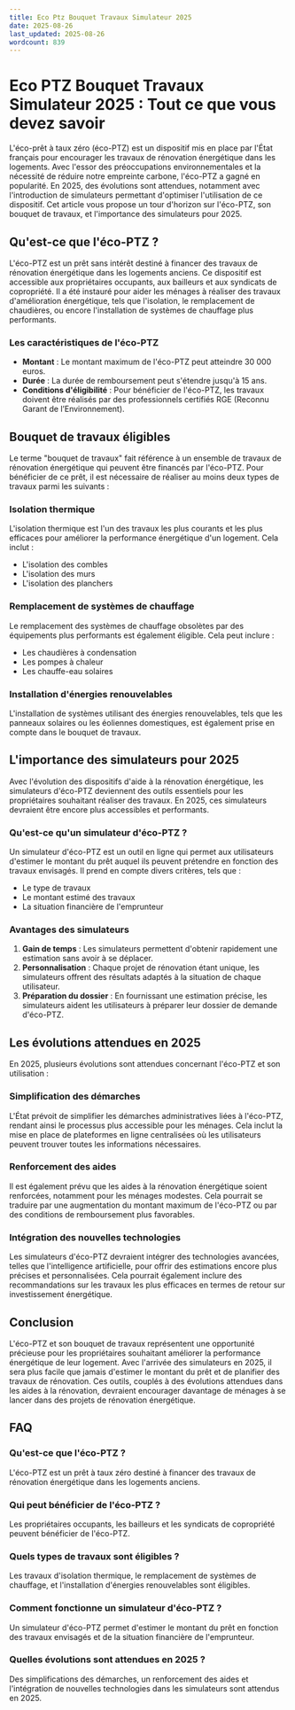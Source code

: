 ```yaml
---
title: Eco Ptz Bouquet Travaux Simulateur 2025
date: 2025-08-26
last_updated: 2025-08-26
wordcount: 839
---
```


# Eco PTZ Bouquet Travaux Simulateur 2025 : Tout ce que vous devez savoir

L'éco-prêt à taux zéro (éco-PTZ) est un dispositif mis en place par l'État français pour encourager les travaux de rénovation énergétique dans les logements. Avec l'essor des préoccupations environnementales et la nécessité de réduire notre empreinte carbone, l'éco-PTZ a gagné en popularité. En 2025, des évolutions sont attendues, notamment avec l'introduction de simulateurs permettant d'optimiser l'utilisation de ce dispositif. Cet article vous propose un tour d'horizon sur l'éco-PTZ, son bouquet de travaux, et l'importance des simulateurs pour 2025.

## Qu'est-ce que l'éco-PTZ ?

L'éco-PTZ est un prêt sans intérêt destiné à financer des travaux de rénovation énergétique dans les logements anciens. Ce dispositif est accessible aux propriétaires occupants, aux bailleurs et aux syndicats de copropriété. Il a été instauré pour aider les ménages à réaliser des travaux d'amélioration énergétique, tels que l'isolation, le remplacement de chaudières, ou encore l'installation de systèmes de chauffage plus performants.

### Les caractéristiques de l'éco-PTZ

- **Montant** : Le montant maximum de l'éco-PTZ peut atteindre 30 000 euros.
- **Durée** : La durée de remboursement peut s'étendre jusqu'à 15 ans.
- **Conditions d'éligibilité** : Pour bénéficier de l'éco-PTZ, les travaux doivent être réalisés par des professionnels certifiés RGE (Reconnu Garant de l’Environnement).

## Bouquet de travaux éligibles

Le terme "bouquet de travaux" fait référence à un ensemble de travaux de rénovation énergétique qui peuvent être financés par l'éco-PTZ. Pour bénéficier de ce prêt, il est nécessaire de réaliser au moins deux types de travaux parmi les suivants :

### Isolation thermique

L'isolation thermique est l'un des travaux les plus courants et les plus efficaces pour améliorer la performance énergétique d'un logement. Cela inclut :

- L'isolation des combles
- L'isolation des murs
- L'isolation des planchers

### Remplacement de systèmes de chauffage

Le remplacement des systèmes de chauffage obsolètes par des équipements plus performants est également éligible. Cela peut inclure :

- Les chaudières à condensation
- Les pompes à chaleur
- Les chauffe-eau solaires

### Installation d'énergies renouvelables

L'installation de systèmes utilisant des énergies renouvelables, tels que les panneaux solaires ou les éoliennes domestiques, est également prise en compte dans le bouquet de travaux.

## L'importance des simulateurs pour 2025

Avec l'évolution des dispositifs d'aide à la rénovation énergétique, les simulateurs d'éco-PTZ deviennent des outils essentiels pour les propriétaires souhaitant réaliser des travaux. En 2025, ces simulateurs devraient être encore plus accessibles et performants.

### Qu'est-ce qu'un simulateur d'éco-PTZ ?

Un simulateur d'éco-PTZ est un outil en ligne qui permet aux utilisateurs d'estimer le montant du prêt auquel ils peuvent prétendre en fonction des travaux envisagés. Il prend en compte divers critères, tels que :

- Le type de travaux
- Le montant estimé des travaux
- La situation financière de l'emprunteur

### Avantages des simulateurs

1. **Gain de temps** : Les simulateurs permettent d'obtenir rapidement une estimation sans avoir à se déplacer.
2. **Personnalisation** : Chaque projet de rénovation étant unique, les simulateurs offrent des résultats adaptés à la situation de chaque utilisateur.
3. **Préparation du dossier** : En fournissant une estimation précise, les simulateurs aident les utilisateurs à préparer leur dossier de demande d'éco-PTZ.

## Les évolutions attendues en 2025

En 2025, plusieurs évolutions sont attendues concernant l'éco-PTZ et son utilisation :

### Simplification des démarches

L'État prévoit de simplifier les démarches administratives liées à l'éco-PTZ, rendant ainsi le processus plus accessible pour les ménages. Cela inclut la mise en place de plateformes en ligne centralisées où les utilisateurs peuvent trouver toutes les informations nécessaires.

### Renforcement des aides

Il est également prévu que les aides à la rénovation énergétique soient renforcées, notamment pour les ménages modestes. Cela pourrait se traduire par une augmentation du montant maximum de l'éco-PTZ ou par des conditions de remboursement plus favorables.

### Intégration des nouvelles technologies

Les simulateurs d'éco-PTZ devraient intégrer des technologies avancées, telles que l'intelligence artificielle, pour offrir des estimations encore plus précises et personnalisées. Cela pourrait également inclure des recommandations sur les travaux les plus efficaces en termes de retour sur investissement énergétique.

## Conclusion

L'éco-PTZ et son bouquet de travaux représentent une opportunité précieuse pour les propriétaires souhaitant améliorer la performance énergétique de leur logement. Avec l'arrivée des simulateurs en 2025, il sera plus facile que jamais d'estimer le montant du prêt et de planifier des travaux de rénovation. Ces outils, couplés à des évolutions attendues dans les aides à la rénovation, devraient encourager davantage de ménages à se lancer dans des projets de rénovation énergétique.

## FAQ

### Qu'est-ce que l'éco-PTZ ?

L'éco-PTZ est un prêt à taux zéro destiné à financer des travaux de rénovation énergétique dans les logements anciens.

### Qui peut bénéficier de l'éco-PTZ ?

Les propriétaires occupants, les bailleurs et les syndicats de copropriété peuvent bénéficier de l'éco-PTZ.

### Quels types de travaux sont éligibles ?

Les travaux d'isolation thermique, le remplacement de systèmes de chauffage, et l'installation d'énergies renouvelables sont éligibles.

### Comment fonctionne un simulateur d'éco-PTZ ?

Un simulateur d'éco-PTZ permet d'estimer le montant du prêt en fonction des travaux envisagés et de la situation financière de l'emprunteur.

### Quelles évolutions sont attendues en 2025 ?

Des simplifications des démarches, un renforcement des aides et l'intégration de nouvelles technologies dans les simulateurs sont attendus en 2025.